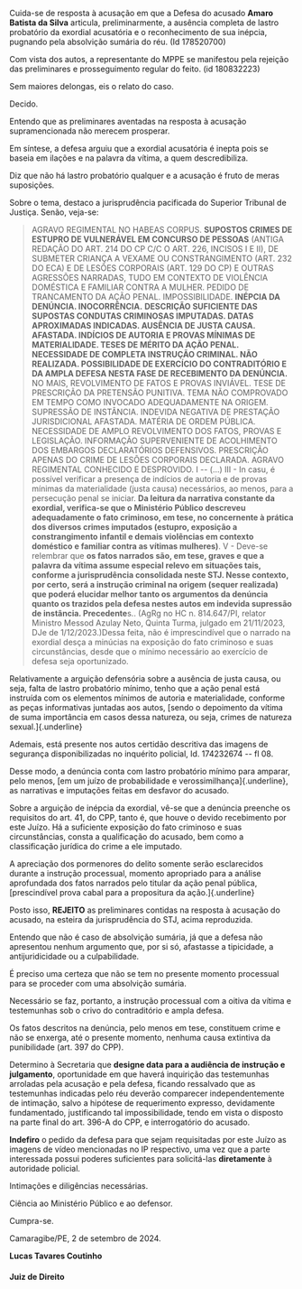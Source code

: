 Cuida-se de resposta à acusação em que a Defesa do acusado **Amaro
Batista da Silva** articula, preliminarmente, a ausência completa de
lastro probatório da exordial acusatória e o reconhecimento de sua
inépcia, pugnando pela absolvição sumária do réu. (Id 178520700)

Com vista dos autos, a representante do MPPE se manifestou pela rejeição
das preliminares e prosseguimento regular do feito. (id 180832223)

Sem maiores delongas, eis o relato do caso.

Decido.

Entendo que as preliminares aventadas na resposta à acusação
supramencionada não merecem prosperar.

Em síntese, a defesa arguiu que a exordial acusatória é inepta pois se
baseia em ilações e na palavra da vítima, a quem descredibiliza.

Diz que não há lastro probatório qualquer e a acusação é fruto de meras
suposições.

Sobre o tema, destaco a jurisprudência pacificada do Superior Tribunal
de Justiça. Senão, veja-se:

> AGRAVO REGIMENTAL NO HABEAS CORPUS. **SUPOSTOS CRIMES DE ESTUPRO DE
> VULNERÁVEL EM CONCURSO DE PESSOAS** (ANTIGA REDAÇÃO DO ART. 214 DO CP
> C/C O ART. 226, INCISOS I E II), DE SUBMETER CRIANÇA A VEXAME OU
> CONSTRANGIMENTO (ART. 232 DO ECA) E DE LESÕES CORPORAIS (ART. 129 DO
> CP) E OUTRAS AGRESSÕES NARRADAS, TUDO EM CONTEXTO DE VIOLÊNCIA
> DOMÉSTICA E FAMILIAR CONTRA A MULHER. PEDIDO DE TRANCAMENTO DA AÇÃO
> PENAL. IMPOSSIBILIDADE. **INÉPCIA DA DENÚNCIA. INOCORRÊNCIA.**
> **DESCRIÇÃO SUFICIENTE DAS SUPOSTAS CONDUTAS CRIMINOSAS IMPUTADAS.
> DATAS APROXIMADAS INDICADAS. AUSÊNCIA DE JUSTA CAUSA. AFASTADA.
> INDÍCIOS DE AUTORIA E PROVAS MÍNIMAS DE MATERIALIDADE. TESES DE MÉRITO
> DA AÇÃO PENAL. NECESSIDADE DE COMPLETA INSTRUÇÃO CRIMINAL. NÃO
> REALIZADA. POSSIBILIDADE DE EXERCÍCIO DO CONTRADITÓRIO E DA AMPLA
> DEFESA NESTA FASE DE RECEBIMENTO DA DENÚNCIA.** NO MAIS, REVOLVIMENTO
> DE FATOS E PROVAS INVIÁVEL. TESE DE PRESCRIÇÃO DA PRETENSÃO PUNITIVA.
> TEMA NÃO COMPROVADO EM TEMPO COMO INVOCADO ADEQUADAMENTE NA ORIGEM.
> SUPRESSÃO DE INSTÂNCIA. INDEVIDA NEGATIVA DE PRESTAÇÃO JURISDICIONAL
> AFASTADA. MATÉRIA DE ORDEM PÚBLICA. NECESSIDADE DE AMPLO REVOLVIMENTO
> DOS FATOS, PROVAS E LEGISLAÇÃO. INFORMAÇÃO SUPERVENIENTE DE
> ACOLHIMENTO DOS EMBARGOS DECLARATÓRIOS DEFENSIVOS. PRESCRIÇÃO APENAS
> DO CRIME DE LESÕES CORPORAIS DECLARADA. AGRAVO REGIMENTAL CONHECIDO E
> DESPROVIDO. I -- (\...) III - In casu, é possível verificar a presença
> de indícios de autoria e de provas mínimas da materialidade (justa
> causa) necessários, ao menos, para a persecução penal se iniciar. **Da
> leitura da narrativa constante da exordial, verifica-se que o
> Ministério Público descreveu adequadamente o fato criminoso, em tese,
> no concernente à prática dos diversos crimes imputados (estupro,
> exposição a constrangimento infantil e demais violências em contexto
> doméstico e familiar contra as vítimas mulheres)**. V - Deve-se
> relembrar que **os fatos narrados são, em tese, graves e que a palavra
> da vítima assume especial relevo em situações tais, conforme a
> jurisprudência consolidada neste STJ. Nesse contexto, por certo, será
> a instrução criminal na origem (sequer realizada) que poderá elucidar
> melhor tanto os argumentos da denúncia quanto os trazidos pela defesa
> nestes autos em indevida supressão de instância. Precedente**s.. (AgRg
> no HC n. 814.647/PI, relator Ministro Messod Azulay Neto, Quinta
> Turma, julgado em 21/11/2023, DJe de 1/12/2023.)Dessa feita, não é
> imprescindível que o narrado na exordial desça a minúcias na exposição
> do fato criminoso e suas circunstâncias, desde que o mínimo necessário
> ao exercício de defesa seja oportunizado.

Relativamente a arguição defensória sobre a ausência de justa causa, ou
seja, falta de lastro probatório mínimo, tenho que a ação penal está
instruída com os elementos mínimos de autoria e materialidade, conforme
as peças informativas juntadas aos autos, [sendo o depoimento da vítima
de suma importância em casos dessa natureza, ou seja, crimes de natureza
sexual.]{.underline}

Ademais, está presente nos autos certidão descritiva das imagens de
segurança disponibilizadas no inquérito policial, Id. 174232674 -- fl
08.

Desse modo, a denúncia conta com lastro probatório mínimo para amparar,
pelo menos, [em um juízo de probabilidade e
verossimilhança]{.underline}, as narrativas e imputações feitas em
desfavor do acusado.

Sobre a arguição de inépcia da exordial, vê-se que a denúncia preenche
os requisitos do art. 41, do CPP, tanto é, que houve o devido
recebimento por este Juízo. Há a suficiente exposição do fato criminoso
e suas circunstâncias, consta a qualificação do acusado, bem como a
classificação jurídica do crime a ele imputado.

A apreciação dos pormenores do delito somente serão esclarecidos durante
a instrução processual, momento apropriado para a análise aprofundada
dos fatos narrados pelo titular da ação penal pública, [prescindível
prova cabal para a propositura da ação.]{.underline}

Posto isso, **REJEITO** as preliminares contidas na resposta à acusação
do acusado, na esteira da jurisprudência do STJ, acima reproduzida.

Entendo que não é caso de absolvição sumária, já que a defesa não
apresentou nenhum argumento que, por si só, afastasse a tipicidade, a
antijuridicidade ou a culpabilidade.

É preciso uma certeza que não se tem no presente momento processual para
se proceder com uma absolvição sumária.

Necessário se faz, portanto, a instrução processual com a oitiva da
vítima e testemunhas sob o crivo do contraditório e ampla defesa.

Os fatos descritos na denúncia, pelo menos em tese, constituem crime e
não se enxerga, até o presente momento, nenhuma causa extintiva da
punibilidade (art. 397 do CPP).

Determino à Secretaria que **designe data para a audiência de instrução
e julgamento**, oportunidade em que haverá inquirição das testemunhas
arroladas pela acusação e pela defesa, ficando ressalvado que as
testemunhas indicadas pelo réu deverão comparecer independentemente de
intimação, salvo a hipótese de requerimento expresso, devidamente
fundamentado, justificando tal impossibilidade, tendo em vista o
disposto na parte final do art. 396-A do CPP, e interrogatório do
acusado.

**Indefiro** o pedido da defesa para que sejam requisitadas por este
Juízo as imagens de vídeo mencionadas no IP respectivo, uma vez que a
parte interessada possui poderes suficientes para solicitá-las
**diretamente** à autoridade policial.

Intimações e diligências necessárias.

Ciência ao Ministério Público e ao defensor.

Cumpra-se.

Camaragibe/PE, 2 de setembro de 2024.

**Lucas Tavares Coutinho**

#### Juiz de Direito
